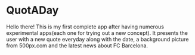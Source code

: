 QuotADay
========
Hello there!
This is my first complete app after having numerous experimental apps(each one for trying out a new concept). 
It presents the user with a new quote everyday along with the date, a background picture from 500px.com and
the latest news about FC Barcelona.
